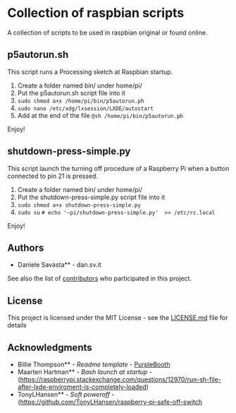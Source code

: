 # Collection of raspbian scripts
A collection of scripts to be used in raspbian original or found online.

## p5autorun.sh
This script runs a Processing sketch at Raspbian startup.

1. Create a folder named bin/ under home/pi/
2. Put the p5autorun.sh script file into it
3. ```sudo chmod a+x /home/pi/bin/p5autorun.ph```
4. ```sudo nano /etc/xdg/lxsession/LXDE/autostart```
5. Add at the end of the file
```@sh /home/pi/bin/p5autorun.ph```

Enjoy!

## shutdown-press-simple.py
This script launch the turning off procedure of a Raspberry Pi when a button connected to pin 21 is pressed.
1. Create a folder named bin/ under home/pi/
2. Put the shutdown-press-simple.py script file into it
3. ```sudo chmod a+x shutdown-press-simple.py```
4. ```sudo su```
   ```# echo '~pi/shutdown-press-simple.py'  >> /etc/rc.local```
   
Enjoy!

## Authors
* Daniele Savasta** - dan.sv.it

See also the list of [contributors](https://github.com/your/project/contributors) who participated in this project.

## License

This project is licensed under the MIT License - see the [LICENSE.md](LICENSE.md) file for details

## Acknowledgments

* Billie Thompson** - *Readme template* - [PurpleBooth](https://github.com/PurpleBooth)
* Maarten Hartman** - *Bash launch at startup* - (https://raspberrypi.stackexchange.com/questions/12970/run-sh-file-after-lxde-enviroment-is-completely-loaded)
* TonyLHansen** - *Soft poweroff* - (https://github.com/TonyLHansen/raspberry-pi-safe-off-switch
